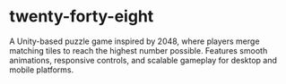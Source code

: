 # twenty-forty-eight
A Unity-based puzzle game inspired by 2048, where players merge matching tiles to reach the highest number possible. Features smooth animations, responsive controls, and scalable gameplay for desktop and mobile platforms.
